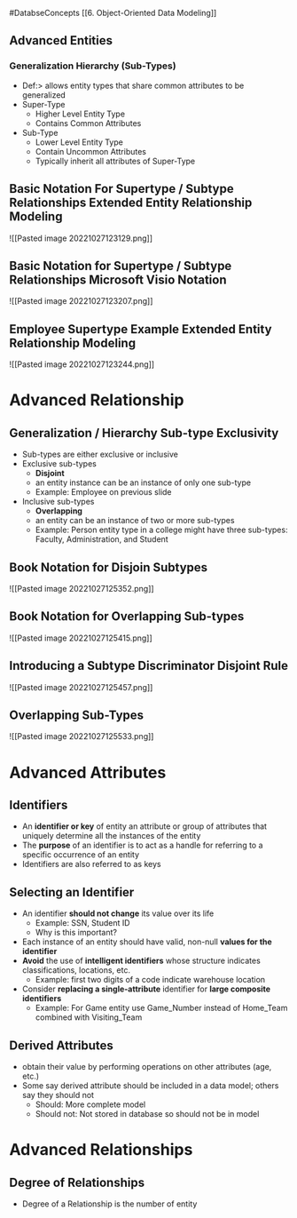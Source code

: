 #DatabseConcepts [[6. Object-Oriented Data Modeling]]
## Advanced Entities
### Generalization Hierarchy (Sub-Types)
- Def:> allows entity types that share common attributes to be generalized
- Super-Type
	- Higher Level Entity Type
	- Contains Common Attributes
- Sub-Type
	- Lower Level Entity Type
	- Contain Uncommon Attributes
	- Typically inherit all attributes of Super-Type
## Basic Notation For Supertype / Subtype Relationships Extended Entity Relationship Modeling
![[Pasted image 20221027123129.png]]
## Basic Notation for Supertype / Subtype Relationships Microsoft Visio Notation
![[Pasted image 20221027123207.png]]
## Employee Supertype Example Extended Entity Relationship Modeling
![[Pasted image 20221027123244.png]]

# Advanced Relationship
## Generalization / Hierarchy Sub-type Exclusivity
- Sub-types are either exclusive or inclusive
- Exclusive sub-types
	- **Disjoint**
	- an entity instance can be an instance of only one sub-type
	- Example: Employee on previous slide
- Inclusive sub-types
	- **Overlapping**
	- an entity can be an instance of two or more sub-types
	- Example: Person entity type in a college might have three sub-types: Faculty, Administration, and Student
## Book Notation for Disjoin Subtypes
![[Pasted image 20221027125352.png]]
## Book Notation for Overlapping Sub-types
![[Pasted image 20221027125415.png]]
## Introducing a Subtype Discriminator Disjoint Rule
![[Pasted image 20221027125457.png]]
## Overlapping Sub-Types
![[Pasted image 20221027125533.png]]

# Advanced Attributes
## Identifiers
- An **identifier or key** of entity an attribute or group of attributes that uniquely determine all the instances of the entity
- The **purpose** of an identifier is to act as a handle for referring to a specific occurrence of an entity
- Identifiers are also referred to as keys
## Selecting an Identifier
- An identifier **should not change** its value over its life
	- Example: SSN, Student ID
	- Why is this important?
- Each instance of an entity should have valid, non-null **values for the identifier**
- **Avoid** the use of **intelligent identifiers** whose structure indicates classifications, locations, etc.
	- Example: first two digits of a code indicate warehouse location
- Consider **replacing a single-attribute** identifier for **large composite identifiers**
	- Example: For Game entity use Game_Number instead of Home_Team combined with Visiting_Team
## Derived Attributes
- obtain their value by performing operations on other attributes (age, etc.)
- Some say derived attribute should be included in a data model; others say they should not
	- Should: More complete model
	- Should not: Not stored in database so should not be in model

# Advanced Relationships
## Degree of Relationships
- Degree of a Relationship is the number of entity 